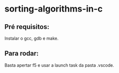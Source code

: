 # sorting-algorithms-in-c
## Pré requisitos:
Instalar o gcc, gdb e make.

## Para rodar:
Basta apertar f5 e usar a launch task da pasta .vscode.
